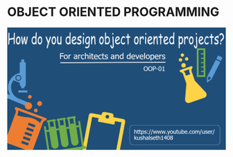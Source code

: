 # OBJECT ORIENTED PROGRAMMING

[![OOP for Architects and Developers](images/001.png)](http://www.youtube.com/watch?v=4Kwn9lqWN5g&t=1s)


